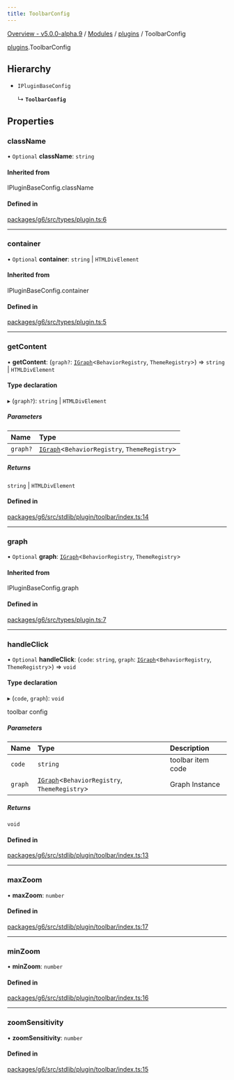 ```yaml
---
title: ToolbarConfig
---
```


[Overview - v5.0.0-alpha.9](../../README.en.md) / [Modules](../../modules.en.md) / [plugins](../../modules/plugins.en.md) / ToolbarConfig

[plugins](../../modules/plugins.en.md).ToolbarConfig

## Hierarchy

- `IPluginBaseConfig`

  ↳ **`ToolbarConfig`**

## Properties

### className

• `Optional` **className**: `string`

#### Inherited from

IPluginBaseConfig.className

#### Defined in

[packages/g6/src/types/plugin.ts:6](https://github.com/antvis/G6/blob/f03c826ec6/packages/g6/src/types/plugin.ts#L6)

___

### container

• `Optional` **container**: `string` \| `HTMLDivElement`

#### Inherited from

IPluginBaseConfig.container

#### Defined in

[packages/g6/src/types/plugin.ts:5](https://github.com/antvis/G6/blob/f03c826ec6/packages/g6/src/types/plugin.ts#L5)

___

### getContent

• **getContent**: (`graph?`: [`IGraph`](../graph/IGraph.en.md)<`BehaviorRegistry`, `ThemeRegistry`\>) => `string` \| `HTMLDivElement`

#### Type declaration

▸ (`graph?`): `string` \| `HTMLDivElement`

##### Parameters

| Name | Type |
| :------ | :------ |
| `graph?` | [`IGraph`](../graph/IGraph.en.md)<`BehaviorRegistry`, `ThemeRegistry`\> |

##### Returns

`string` \| `HTMLDivElement`

#### Defined in

[packages/g6/src/stdlib/plugin/toolbar/index.ts:14](https://github.com/antvis/G6/blob/f03c826ec6/packages/g6/src/stdlib/plugin/toolbar/index.ts#L14)

___

### graph

• `Optional` **graph**: [`IGraph`](../graph/IGraph.en.md)<`BehaviorRegistry`, `ThemeRegistry`\>

#### Inherited from

IPluginBaseConfig.graph

#### Defined in

[packages/g6/src/types/plugin.ts:7](https://github.com/antvis/G6/blob/f03c826ec6/packages/g6/src/types/plugin.ts#L7)

___

### handleClick

• `Optional` **handleClick**: (`code`: `string`, `graph`: [`IGraph`](../graph/IGraph.en.md)<`BehaviorRegistry`, `ThemeRegistry`\>) => `void`

#### Type declaration

▸ (`code`, `graph`): `void`

toolbar config

##### Parameters

| Name | Type | Description |
| :------ | :------ | :------ |
| `code` | `string` | toolbar item code |
| `graph` | [`IGraph`](../graph/IGraph.en.md)<`BehaviorRegistry`, `ThemeRegistry`\> | Graph Instance |

##### Returns

`void`

#### Defined in

[packages/g6/src/stdlib/plugin/toolbar/index.ts:13](https://github.com/antvis/G6/blob/f03c826ec6/packages/g6/src/stdlib/plugin/toolbar/index.ts#L13)

___

### maxZoom

• **maxZoom**: `number`

#### Defined in

[packages/g6/src/stdlib/plugin/toolbar/index.ts:17](https://github.com/antvis/G6/blob/f03c826ec6/packages/g6/src/stdlib/plugin/toolbar/index.ts#L17)

___

### minZoom

• **minZoom**: `number`

#### Defined in

[packages/g6/src/stdlib/plugin/toolbar/index.ts:16](https://github.com/antvis/G6/blob/f03c826ec6/packages/g6/src/stdlib/plugin/toolbar/index.ts#L16)

___

### zoomSensitivity

• **zoomSensitivity**: `number`

#### Defined in

[packages/g6/src/stdlib/plugin/toolbar/index.ts:15](https://github.com/antvis/G6/blob/f03c826ec6/packages/g6/src/stdlib/plugin/toolbar/index.ts#L15)
